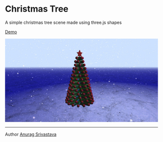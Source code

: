 # Christmas Tree

A simple christmas tree scene made using three.js shapes

[Demo](https://envisagecyberart.in/projects/3D/christmas-tree/)

![Screenshot1](Screenshot-1.jpg?raw=true)

___
Author [Anurag Srivastava](https://www.envisagecyberart.in)